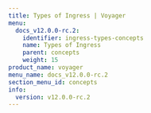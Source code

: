 ```yaml
---
title: Types of Ingress | Voyager
menu:
  docs_v12.0.0-rc.2:
    identifier: ingress-types-concepts
    name: Types of Ingress
    parent: concepts
    weight: 15
product_name: voyager
menu_name: docs_v12.0.0-rc.2
section_menu_id: concepts
info:
  version: v12.0.0-rc.2
---
```


